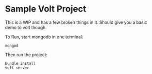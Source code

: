 # Sample Volt Project

This is a WIP and has a few broken things in it.  Should give you a basic demo to volt though.

To Run, start mongodb in one terminal:

    mongod

Then run the project:

    bundle install
    volt server
